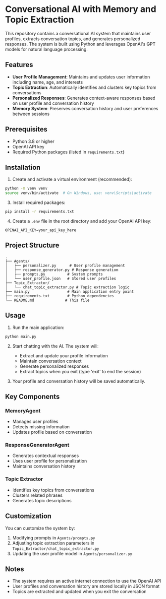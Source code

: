 # Conversational AI with Memory and Topic Extraction

This repository contains a conversational AI system that maintains user profiles, extracts conversation topics, and generates personalized responses. The system is built using Python and leverages OpenAI's GPT models for natural language processing.

## Features

- **User Profile Management**: Maintains and updates user information including name, age, and interests
- **Topic Extraction**: Automatically identifies and clusters key topics from conversations
- **Personalized Responses**: Generates context-aware responses based on user profile and conversation history
- **Memory System**: Preserves conversation history and user preferences between sessions

## Prerequisites

- Python 3.8 or higher
- OpenAI API key
- Required Python packages (listed in `requirements.txt`)

## Installation

1. Create and activate a virtual environment (recommended):
```bash
python -m venv venv
source venv/bin/activate  # On Windows, use: venv\Scripts\activate
```

3. Install required packages:
```bash
pip install -r requirements.txt
```

4. Create a `.env` file in the root directory and add your OpenAI API key:
```
OPENAI_API_KEY=your_api_key_here
```

## Project Structure

```
.
├── Agents/
│   ├── personalizer.py      # User profile management
│   ├── response_generator.py # Response generation
│   ├── prompts.py          # System prompts
│   └── user_profile.json   # Stored user profiles
├── Topic_Extractor/
│   └── chat_topic_extractor.py # Topic extraction logic
├── main.py                 # Main application entry point
├── requirements.txt        # Python dependencies
└── README.md              # This file
```

## Usage

1. Run the main application:
```bash
python main.py
```

2. Start chatting with the AI. The system will:
   - Extract and update your profile information
   - Maintain conversation context
   - Generate personalized responses
   - Extract topics when you exit (type 'exit' to end the session)

3. Your profile and conversation history will be saved automatically.

## Key Components

### MemoryAgent
- Manages user profiles
- Detects missing information
- Updates profile based on conversation

### ResponseGeneratorAgent
- Generates contextual responses
- Uses user profile for personalization
- Maintains conversation history

### Topic Extractor
- Identifies key topics from conversations
- Clusters related phrases
- Generates topic descriptions

## Customization

You can customize the system by:
1. Modifying prompts in `Agents/prompts.py`
2. Adjusting topic extraction parameters in `Topic_Extractor/chat_topic_extractor.py`
3. Updating the user profile model in `Agents/personalizer.py`

## Notes

- The system requires an active internet connection to use the OpenAI API
- User profiles and conversation history are stored locally in JSON format
- Topics are extracted and updated when you exit the conversation
